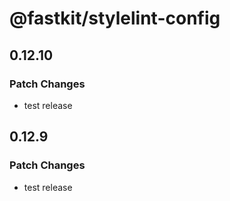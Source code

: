 # @fastkit/stylelint-config

## 0.12.10

### Patch Changes

- test release

## 0.12.9

### Patch Changes

- test release
